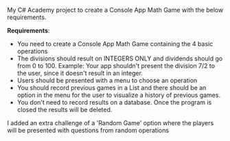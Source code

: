 My C# Academy project to create a Console App Math Game with the below requirements.

**Requirements**:
* You need to create a Console App Math Game containing the 4 basic operations
* The divisions should result on INTEGERS ONLY and dividends should go from 0 to 100. Example: Your app shouldn't present the division 7/2 to the user, since it doesn't result in an integer.
* Users should be presented with a menu to choose an operation
* You should record previous games in a List and there should be an option in the menu for the user to visualize a history of previous games.
* You don't need to record results on a database. Once the program is closed the results will be deleted.

I added an extra challenge of a 'Random Game' option where the players will be presented with questions from random operations
